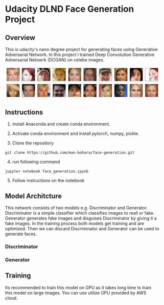 # Udacity DLND Face Generation Project

## Overview
This is udacity's nano degree project for generating faces using Generative Adversarial Network. In this project I trained Deep Convolution Generative Adversarial Netowrk (DCGAN) on celebe images.

![alt text](https://github.com/man-bohara/face-generation/blob/master/celebe_faces.png)

## Instructions
1. Install Anaconda and create conda environment.
2. Activate conda environment and install pytorch, numpy, pickle.

3. Clone the repository
```
git clone https://github.com/man-bohara/face-generation.git
```

4. run following command 
```
jupyter notebook face_generation.ipynb
```
5. Follow instructions on the notebook

## Model Architcture
This network consists of two models e.g. Discriminator and Generator. 
Discriminator is a simple classifier which classifies images to reall or fake.
Generator generates fake images and disguises Discriminator by giving it a fake images.
In the training process both models get training and are optimized. Then we can discard Discriminator and Generator can be used to generate faces.

### Discriminator



### Generator


## Training
Its recommended to train this model on GPU as it takes long time to train this model on large images. You can use utilize GPU provided by AWS cloud.
